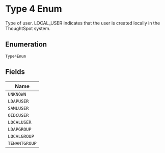 
# Type 4 Enum

Type of user. LOCAL_USER indicates that the user is created locally in the ThoughtSpot system.

## Enumeration

`Type4Enum`

## Fields

| Name |
|  --- |
| `UNKNOWN` |
| `LDAPUSER` |
| `SAMLUSER` |
| `OIDCUSER` |
| `LOCALUSER` |
| `LDAPGROUP` |
| `LOCALGROUP` |
| `TENANTGROUP` |

